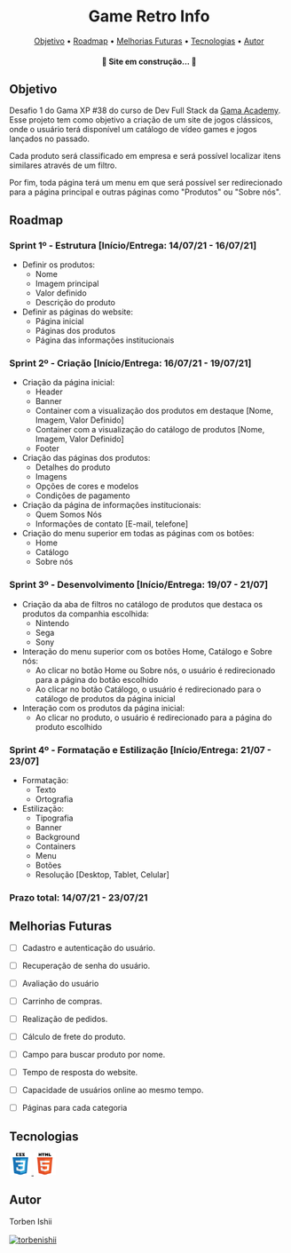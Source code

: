 <h1 align="center">Game Retro Info</h1>

<p align="center">
 <a href="#objetivo">Objetivo</a> •
 <a href="#roadmap">Roadmap</a> • 
 <a href="#melhorias-futuras">Melhorias Futuras</a> • 
 <a href="#tecnologias">Tecnologias</a> • 
 <a href="#autor">Autor</a>
</p>

<h4 align="center"> 
	🚧  Site em construção...  🚧 
</h4>

## Objetivo

Desafio 1 do Gama XP #38 do curso de Dev Full Stack da [Gama Academy](https://www.gama.academy/ "Site da Gama Academy"). Esse projeto tem como objetivo a criação de um site de jogos clássicos, onde o usuário terá disponível um catálogo de vídeo games e jogos lançados no passado.

Cada produto será classificado em empresa e será possível localizar itens similares através de um filtro.

Por fim, toda página terá um menu em que será possível ser redirecionado para a página principal e outras páginas como "Produtos" ou "Sobre nós".

## Roadmap 

### Sprint 1º - Estrutura [Início/Entrega: 14/07/21 - 16/07/21]

* Definir os produtos:
    * Nome
    * Imagem principal
    * Valor definido
    * Descrição do produto
* Definir as páginas do website:
    * Página inicial
    * Páginas dos produtos 
    * Página das informações institucionais

### Sprint 2º - Criação [Início/Entrega: 16/07/21 - 19/07/21]

* Criação da página inicial:
    * Header
    * Banner
    * Container com a visualização dos produtos em destaque [Nome, Imagem, Valor Definido]
    * Container com a visualização do catálogo de produtos [Nome, Imagem, Valor Definido]
    * Footer
* Criação das páginas dos produtos:
    * Detalhes do produto
    * Imagens
    * Opções de cores e modelos
    * Condições de pagamento
* Criação da página de informações institucionais:
    * Quem Somos Nós
    * Informações de contato [E-mail, telefone]
* Criação do menu superior em todas as páginas com os botões:
    * Home
    * Catálogo
    * Sobre nós
  
### Sprint 3º - Desenvolvimento [Início/Entrega: 19/07 - 21/07]

* Criação da aba de filtros no catálogo de produtos que destaca os produtos da companhia escolhida:
    * Nintendo
    * Sega
    * Sony
* Interação do menu superior com os botões Home, Catálogo e Sobre nós:
    * Ao clicar no botão Home ou Sobre nós, o usuário é redirecionado para a página do botão escolhido
    * Ao clicar no botão Catálogo, o usuário é redirecionado para o catálogo de produtos da página inicial
* Interação com os produtos da página inicial:
    * Ao clicar no produto, o usuário é redirecionado para a página do produto escolhido


### Sprint 4º - Formatação e Estilização [Início/Entrega: 21/07 - 23/07]

* Formatação:
    * Texto
    * Ortografia
* Estilização:
    * Tipografia
    * Banner
    * Background
    * Containers
    * Menu 
    * Botões
    * Resolução [Desktop, Tablet, Celular]

### **Prazo total: 14/07/21 - 23/07/21**

## Melhorias Futuras

- [ ] Cadastro e autenticação do usuário.
- [ ] Recuperação de senha do usuário.
- [ ] Avaliação do usuário
- [ ] Carrinho de compras.
- [ ] Realização de pedidos.
- [ ] Cálculo de frete do produto.
- [ ] Campo para buscar produto por nome.
- [ ] Tempo de resposta do website.
- [ ] Capacidade de usuários online ao mesmo tempo.
- [ ] Páginas para cada categoria



## Tecnologias

<p align="left"> <a href="https://www.w3schools.com/css/" target="_blank"> <img src="https://raw.githubusercontent.com/devicons/devicon/master/icons/css3/css3-original-wordmark.svg" alt="css3" width="40" height="40"/> </a> <a href="https://www.w3.org/html/" target="_blank"> <img src="https://raw.githubusercontent.com/devicons/devicon/master/icons/html5/html5-original-wordmark.svg" alt="html5" width="40" height="40"/> </a> </p>

## Autor

Torben Ishii 

<a href="https://linkedin.com/in/torbenishii" target="blank"><img align="center" src="https://raw.githubusercontent.com/rahuldkjain/github-profile-readme-generator/master/src/images/icons/Social/linked-in-alt.svg" alt="torbenishii" height="30" width="40" /></a>
</p>



